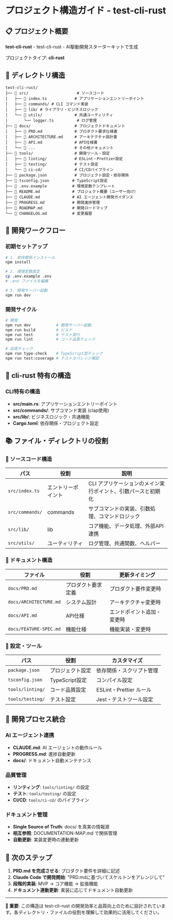 # プロジェクト構造ガイド - test-cli-rust

## 📋 プロジェクト概要

**test-cli-rust** - test-cli-rust - AI駆動開発スターターキットで生成

プロジェクトタイプ: **cli-rust**

## 📁 ディレクトリ構造

```
test-cli-rust/
├── 📂 src/                     # ソースコード
│   ├── 📄 index.ts            # アプリケーションエントリーポイント
│   ├── 📂 commands/ # CLI コマンド実装
│   ├── 📂 lib/ # ライブラリ・ビジネスロジック
│   └── 📂 utils/              # 共通ユーティリティ
│       └── logger.ts          # ログ管理
├── 📂 docs/                   # プロジェクトドキュメント
│   ├── 📄 PRD.md              # プロダクト要求仕様書
│   ├── 📄 ARCHITECTURE.md     # アーキテクチャ設計書
│   ├── 📄 API.md              # API仕様書
│   └── 📄 ...                 # その他ドキュメント
├── 📂 tools/                  # 開発ツール・設定
│   ├── 📂 linting/            # ESLint・Prettier設定
│   ├── 📂 testing/            # テスト設定
│   └── 📂 ci-cd/              # CI/CDパイプライン
├── 📄 package.json            # プロジェクト設定・依存関係
├── 📄 tsconfig.json          # TypeScript設定
├── 📄 .env.example           # 環境変数テンプレート
├── 📄 README.md              # プロジェクト概要（ユーザー向け）
├── 📄 CLAUDE.md              # AI エージェント開発ガイダンス
├── 📄 PROGRESS.md            # 開発進捗管理
├── 📄 ROADMAP.md             # 開発ロードマップ
└── 📄 CHANGELOG.md           # 変更履歴
```

## 🚀 開発ワークフロー

### 初期セットアップ
```bash
# 1. 依存関係インストール
npm install

# 2. 環境変数設定
cp .env.example .env
# .env ファイルを編集

# 3. 開発サーバー起動
npm run dev
```

### 開発サイクル
```bash
# 開発
npm run dev           # 開発サーバー起動
npm run build         # ビルド
npm run test          # テスト実行
npm run lint          # コード品質チェック

# 品質チェック
npm run type-check    # TypeScript型チェック
npm run test:coverage # テストカバレッジ確認
```

## 🔧 cli-rust 特有の構造

### CLI特有の構造

- **src/main.rs**: アプリケーションエントリーポイント
- **src/commands/**: サブコマンド実装 (clap使用)
- **src/lib/**: ビジネスロジック・共通機能
- **Cargo.toml**: 依存関係・プロジェクト設定

## 📚 ファイル・ディレクトリの役割

### 📂 ソースコード構造

| パス | 役割 | 説明 |
|------|------|------|
| `src/index.ts` | エントリーポイント | CLI アプリケーションのメイン実行ポイント、引数パースと初期化 |
| `src/commands/` | commands | サブコマンドの実装、引数処理、コマンドロジック |
| `src/lib/` | lib | コア機能、データ処理、外部API連携 |
| `src/utils/` | ユーティリティ | ログ管理、共通関数、ヘルパー |

### 📂 ドキュメント構造

| ファイル | 役割 | 更新タイミング |
|----------|------|----------------|
| `docs/PRD.md` | プロダクト要求定義 | プロダクト要件変更時 |
| `docs/ARCHITECTURE.md` | システム設計 | アーキテクチャ変更時 |
| `docs/API.md` | API仕様 | エンドポイント追加・変更時 |
| `docs/FEATURE-SPEC.md` | 機能仕様 | 機能実装・変更時 |

### 📂 設定・ツール

| パス | 役割 | カスタマイズ |
|------|------|--------------|
| `package.json` | プロジェクト設定 | 依存関係・スクリプト管理 |
| `tsconfig.json` | TypeScript設定 | コンパイル設定 |
| `tools/linting/` | コード品質設定 | ESLint・Prettier ルール |
| `tools/testing/` | テスト設定 | Jest・テストツール設定 |

## 🔄 開発プロセス統合

### AI エージェント連携
- **CLAUDE.md**: AI エージェントの動作ルール
- **PROGRESS.md**: 進捗自動更新
- **docs/**: ドキュメント自動メンテナンス

### 品質管理
- **リンティング**: `tools/linting/` の設定
- **テスト**: `tools/testing/` の設定  
- **CI/CD**: `tools/ci-cd/` のパイプライン

### ドキュメント管理
- **Single Source of Truth**: docs/ を真実の情報源
- **相互参照**: DOCUMENTATION-MAP.md で関係管理
- **自動更新**: 実装変更時の連動更新

## 📖 次のステップ

1. **PRD.md を完成させる**: プロダクト要件を詳細に記述
2. **Claude Code で開発開始**: "PRD.mdに基づいてスケルトンをアレンジして"
3. **段階的実装**: MVP → コア機能 → 拡張機能
4. **ドキュメント連動更新**: 実装に応じてドキュメント自動更新

---

**📌 重要**: この構造は test-cli-rust の開発効率と品質向上のために設計されています。各ディレクトリ・ファイルの役割を理解して効果的に活用してください。